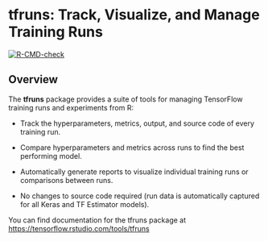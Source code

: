 tfruns: Track, Visualize, and Manage Training Runs
================

<!-- badges: start -->
  [![R-CMD-check](https://github.com/rstudio/tfruns/workflows/R-CMD-check/badge.svg)](https://github.com/rstudio/tfruns/actions)
<!-- badges: end -->

Overview
--------

The **tfruns** package provides a suite of tools for managing TensorFlow training runs and experiments from R:

-   Track the hyperparameters, metrics, output, and source code of every training run.

-   Compare hyperparameters and metrics across runs to find the best performing model.

-   Automatically generate reports to visualize individual training runs or comparisons between runs.

-   No changes to source code required (run data is automatically captured for all Keras and TF Estimator models).

You can find documentation for the tfruns package at <https://tensorflow.rstudio.com/tools/tfruns>

